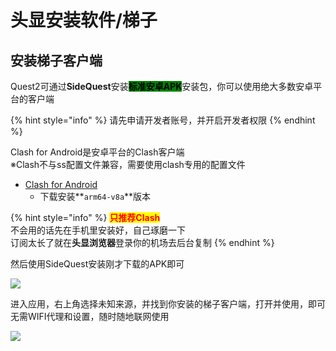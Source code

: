 # 头显安装软件/梯子

## 安装梯子客户端

Quest2可通过**SideQuest**安装<mark style="background-color:green;">**标准安卓APK**</mark>安装包，你可以使用绝大多数安卓平台的客户端

{% hint style="info" %}
请先申请开发者账号，并开启开发者权限
{% endhint %}

Clash for Android是安卓平台的Clash客户端\
&#x20;   ※Clash不与ss配置文件兼容，需要使用clash专用的配置文件

* [Clash for Android](https://github.com/Kr328/ClashForAndroid/releases)
  * 下载安装**`arm64-v8a`**版本

{% hint style="info" %}
<mark style="color:red;">**只推荐Clash**</mark>\
不会用的话先在手机里安装好，自己琢磨一下\
订阅太长了就在**头显浏览器**登录你的机场去后台复制
{% endhint %}

然后使用SideQuest安装刚才下载的APK即可

![](https://fastly.jsdelivr.net/gh/EYW-015/Oculus-guide-China/img/quest/install.png)

进入应用，右上角选择未知来源，并找到你安装的梯子客户端，打开并使用，即可无需WIFI代理和设置，随时随地联网使用

![](https://fastly.jsdelivr.net/gh/EYW-015/Oculus-guide-China/img/quest/uks.webp)
